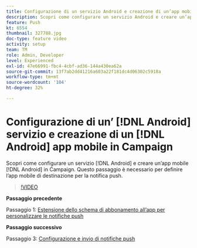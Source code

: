 ```yaml
---
title: Configurazione di un servizio Android e creazione di un’app mobile Android in Campaign
description: Scopri come configurare un servizio Android e creare un’app mobile Android in Campaign. Questo è necessario per definire l’app Neotrip come destinazione per la notifica push.
feature: Push
kt: 6554
thumbnail: 327788.jpg
doc-type: feature video
activity: setup
team: TM
role: Admin, Developer
level: Experienced
exl-id: 47e66991-fbc4-4cbf-ad36-144a430ea62a
source-git-commit: 13f7ab2dd41216a603a22f181dc4d06302c5918a
workflow-type: tm+mt
source-wordcount: '104'
ht-degree: 32%

---
```


# Configurazione di un’ [!DNL Android] servizio e creazione di un [!DNL Android] app mobile in Campaign

Scopri come configurare un servizio [!DNL Android] e creare un’app mobile [!DNL Android] in Campaign. Questo passaggio è necessario per definire l’app mobile di destinazione per la notifica push.

>[!VIDEO](https://video.tv.adobe.com/v/327788?quality=12&learn=on)

**Passaggio precedente**

Passaggio 1: [Estensione dello schema di abbonamento all’app per personalizzare le notifiche push](/help/tutorial-getting-started-with-push-notifications-for-android/extending-the-app-subscription-schema.md)

**Passaggio successivo**

Passaggio 3: [Configurazione e invio di notifiche push](/help/tutorial-getting-started-with-push-notifications-for-android/configuring-and-sending-push-notifications.md)
